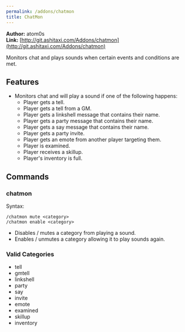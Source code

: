 ```yaml
---
permalink: /addons/chatmon
title: ChatMon
---
```


**Author:** atom0s<br/>
**Link:** [http://git.ashitaxi.com/Addons/chatmon](http://git.ashitaxi.com/Addons/chatmon)

Monitors chat and plays sounds when certain events and conditions are met.

## Features

  * Monitors chat and will play a sound if one of the following happens:
    * Player gets a tell.
    * Player gets a tell from a GM.
    * Player gets a linkshell message that contains their name.
    * Player gets a party message that contains their name.
    * Player gets a say message that contains their name.
    * Player gets a party invite.
    * Player gets an emote from another player targeting them.
    * Player is examined.
    * Player receives a skillup.
    * Player's inventory is full.
    
## Commands

### chatmon
Syntax:
```
/chatmon mute <category>
/chatmon enable <category>
```
  * Disables / mutes a category from playing a sound.
  * Enables / unmutes a category allowing it to play sounds again.

### Valid Categories

  * tell
  * gmtell
  * linkshell
  * party
  * say
  * invite
  * emote
  * examined
  * skillup
  * inventory
